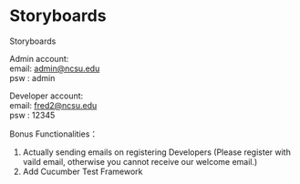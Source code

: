 # Storyboards
Storyboards

Admin account:<br/>
email: admin@ncsu.edu<br/>
psw  : admin


Developer account:<br/>
email: fred2@ncsu.edu<br/>
psw  : 12345

Bonus Functionalities：<br/>
1. Actually sending emails on registering Developers (Please register with vaild email, otherwise you cannot receive our welcome email.)<br/>
2. Add Cucumber Test Framework
